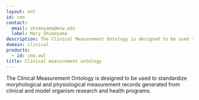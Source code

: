 ```yaml
---
layout: ont
id: cmo
contact: 
  email: shimoyama@mcw.edu
  label: Mary Shimoyama
description: The Clinical Measurement Ontology is designed to be used to standardize morphological and physiological measurement records generated from clinical and model organism research and health programs.
domain: clinical
products: 
  - id: cmo.owl
title: Clinical measurement ontology
---
```


The Clinical Measurement Ontology is designed to be used to standardize morphological and physiological measurement records generated from clinical and model organism research and health programs.